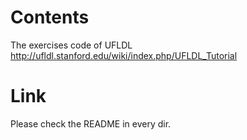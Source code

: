 # Contents
The exercises code of UFLDL http://ufldl.stanford.edu/wiki/index.php/UFLDL_Tutorial
# Link
Please check the README in every dir.
 